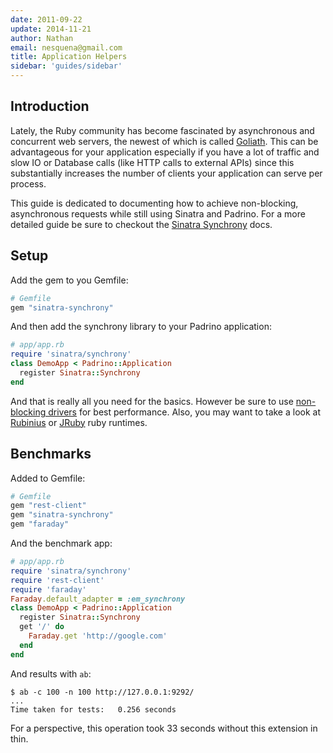 ```yaml
---
date: 2011-09-22
update: 2014-11-21
author: Nathan
email: nesquena@gmail.com
title: Application Helpers
sidebar: 'guides/sidebar'
---
```


## Introduction

Lately, the Ruby community has become fascinated by asynchronous and concurrent web servers, the newest of which is called [Goliath](http://www.igvita.com/2011/03/08/goliath-non-blocking-ruby-19-web-server). This can be advantageous for your application especially if you have a lot of traffic and slow IO or Database calls (like HTTP calls to external APIs) since this substantially increases the number of clients your application can serve per process.


This guide is dedicated to documenting how to achieve non-blocking, asynchronous requests while still using Sinatra and Padrino. For a more detailed guide be sure to checkout the [Sinatra Synchrony](http://kyledrake.net/sinatra-synchrony/) docs.
 

## Setup

Add the gem to you Gemfile:


```ruby
# Gemfile
gem "sinatra-synchrony"
```


And then add the synchrony library to your Padrino application:


```ruby
# app/app.rb
require 'sinatra/synchrony'
class DemoApp < Padrino::Application
  register Sinatra::Synchrony
end
```


And that is really all you need for the basics. However be sure to use [non-blocking drivers](http://kyledrake.net/sinatra-synchrony/#caveats) for best performance. Also, you may want to take a look at [Rubinius](http://rubini.us) or [JRuby](http://jruby.org) ruby runtimes.
 

## Benchmarks

Added to Gemfile:


```ruby
# Gemfile
gem "rest-client"
gem "sinatra-synchrony"
gem "faraday"
```


And the benchmark app:


```ruby
# app/app.rb
require 'sinatra/synchrony'
require 'rest-client'
require 'faraday'
Faraday.default_adapter = :em_synchrony
class DemoApp < Padrino::Application
  register Sinatra::Synchrony
  get '/' do
    Faraday.get 'http://google.com'
  end
end
```


And results with `ab`:


    $ ab -c 100 -n 100 http://127.0.0.1:9292/
    ...
    Time taken for tests:   0.256 seconds


For a perspective, this operation took 33 seconds without this extension in thin.

